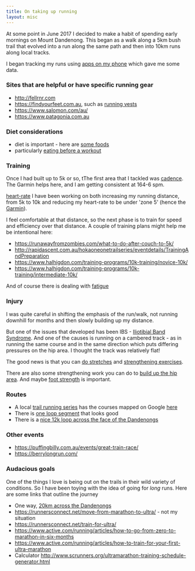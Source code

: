 ```yaml
---
title: On taking up running
layout: misc
---
```

At some point in June 2017 I decided to make a habit of spending early mornings on Mount Dandenong. This began as a walk along a 5km bush trail that evolved into a run along the same path and then into 10km runs along local tracks.

I began tracking my runs using [apps on my phone](/notes/tech/apps-for-running.html) which gave me some data.

### Sites that are helpful or have specific running gear

* <http://fellrnr.com>
* <https://findyourfeet.com.au>, such as [running vests](https://findyourfeet.com.au/collections/trail-running-vest-packs)
* <https://www.salomon.com/au/>
* <https://www.patagonia.com.au>

### Diet considerations

* diet is important - here are [some foods](https://www.runtastic.com/blog/en/nutrition/optimal-performance-the-9-best-foods-for-runners/)
* particularly [eating before a workout](https://www.runtastic.com/blog/en/nutrition/11-tips-on-the-right-foods-to-eat-before-working-out/)

### Training

Once I had built up to 5k or so, tThe first area that I tackled was [cadence](https://runnersconnect.net/heelstriking-running-cadence/). The Garmin helps here, and I am getting consistent at 164-6 spm.

[heart-rate](https://philmaffetone.com/180-formula/)
I have been working on both increasing my running distance, from 5k to 10k and reducing my heart-rate to be under 'zone 5' (hence the [Garmin](running-watches.html)).

I feel comfortable at that distance, so the next phase is to train for speed and efficiency over that distance. A couple of training plans might help me be intentional here:

* <https://runawayfromzombies.com/what-to-do-after-couch-to-5k/>
* <http://rapidascent.com.au/hokaoneonetrailseries/eventdetails/TrainingAndPreparation>
* <https://www.halhigdon.com/training-programs/10k-training/novice-10k/>
* <https://www.halhigdon.com/training-programs/10k-training/intermediate-10k/>

And of course there is dealing with [fatigue](https://runnersconnect.net/coach-corner/how-to-manage-fatigue-and-why-it-is-necessary/)
### Injury

I was quite careful in shifting the emphasis of the run/walk, not running downhill for months and then slowly building up my distance.

But one of the issues that developed has been IBS - [Iliotibial Band Syndrome](https://en.wikipedia.org/wiki/Iliotibial_band_syndrome). And one of the causes is running on a cambered track - as in running the same course and in the same direction which puts differing pressures on the hip area. I thought the track was relatively flat!

The good news is that you can [do stretches](http://www.sportsinjuryclinic.net/sport-injuries/knee-pain/iliotibial-band-syndrome/stretching-exercises-itb-syndrome) and [strengthening exercises](http://www.sportsinjuryclinic.net/sport-injuries/knee-pain/iliotibial-band-syndrome/strengthening-iliotibial-band-syndrome).

There are also some strengthening work you can do to [build up the hip area](https://runnersconnect.net/hips-hamstrings-and-glues-are-the-key-to-running-faster/). And maybe [foot strength](https://runnersconnect.net/is-the-secret-to-running-injury-free-foot-core/) is important.

### Routes

* A local [trail running series](http://rapidascent.com.au/TrailRunningSeries/EventDetails/overview) has the courses mapped on Google [here](https://www.google.com/maps/d/viewer?mid=1rpB1vhhZgrIr1XWPxIOaMm9r0XY&ll=-37.82905873229292%2C145.3960034957703&z=17)
* There is [one loop segment](https://www.strava.com/segments/10767033) that looks good
* There is a [nice 12k loop across the face of the Dandenongs](https://www.trailrunproject.com/trail/7034259/kalorama-doongalla-loop)

### Other events

* <https://puffingbilly.com.au/events/great-train-race/>
* <https://berrylongrun.com/>

### Audacious goals

One of the things I love is being out on the trails in their wild variety of conditions. So I have been toying with the idea of going for *long* runs. Here are some links that outline the journey

* One way, [20km across the Dandenongs](https://www.strava.com/activities/1332475788)
* <https://runnersconnect.net/move-from-marathon-to-ultra/> - not my situation
* <https://runnersconnect.net/train-for-ultra/>
* <https://www.active.com/running/articles/how-to-go-from-zero-to-marathon-in-six-months>
* <https://www.active.com/running/articles/how-to-train-for-your-first-ultra-marathon>
* Calculator <http://www.scrunners.org/ultramarathon-training-schedule-generator.html>
